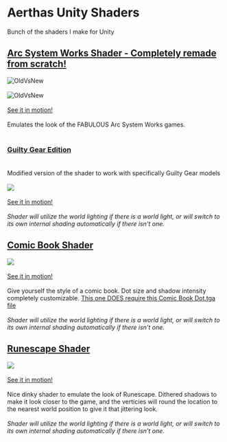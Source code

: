 # Aerthas Unity Shaders
 Bunch of the shaders I make for Unity
 
 
## [Arc System Works Shader - Completely remade from scratch!](https://github.com/Aerthas/Aerthas-Unity-Shaders/blob/master/Arc%20System%20Works%20Shader/Arc%20System%20Works%20-%20Merged%20Light.shader)
![OldVsNew](https://i.imgur.com/NUNoAfp.png)<br/><br/>
![OldVsNew](https://i.imgur.com/Q1A18FX.png)<br/><br/>
[See it in motion!](https://i.imgur.com/3gExH4Y.mp4)<br/><br/>
Emulates the look of the FABULOUS Arc System Works games.<br/><br/>

### [Guilty Gear Edition](https://github.com/Aerthas/Aerthas-Unity-Shaders/blob/master/Arc%20System%20Works%20Shader/Arc%20System%20Works%20-%20Merged%20Light%20-%20Guilty%20Gear%20Edition.shader)<br/><br/>
Modified version of the shader to work with specifically Guilty Gear models<br/><br/>
![](https://i.imgur.com/RgCRe7D.png)<br/><br/>
[See it in motion!](https://i.imgur.com/nLtMTyF.mp4)<br/><br/>
*Shader will utilize the world lighting if there is a world light, or will switch to its own internal shading automatically if there isn't one.*

## [Comic Book Shader](https://github.com/Aerthas/Aerthas-Unity-Shaders/blob/master/Misc/Comic%20Book%20Dot%20Shadows.shader)
![](https://i.imgur.com/krJmn8f.png)<br/><br/>
[See it in motion!](https://i.imgur.com/UnYRWuZ.mp4)<br/><br/>
Give yourself the style of a comic book. Dot size and shadow intensity completely customizable. [This one DOES require this Comic Book Dot.tga file](https://github.com/Aerthas/Aerthas-Unity-Shaders/blob/master/Misc/Comic%20Dot.tga)<br/><br/>
*Shader will utilize the world lighting if there is a world light, or will switch to its own internal shading automatically if there isn't one.*

## [Runescape Shader](https://github.com/Aerthas/Aerthas-Unity-Shaders/blob/master/Misc/Runescape.shader)
![](https://i.imgur.com/WussxtK.png)<br/><br/>
[See it in motion!](https://i.imgur.com/f33WrHN.mp4)<br/><br/>
Nice dinky shader to emulate the look of Runescape. Dithered shadows to make it look closer to the game, and the verticies will round the location to the nearest world position to give it that jittering look.<br/><br/>
*Shader will utilize the world lighting if there is a world light, or will switch to its own internal shading automatically if there isn't one.*
